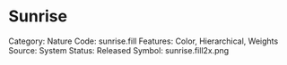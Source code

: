 # Sunrise

Category: Nature
Code: sunrise.fill
Features: Color, Hierarchical, Weights
Source: System
Status: Released
Symbol: sunrise.fill2x.png